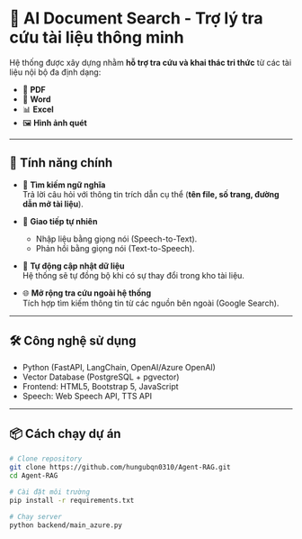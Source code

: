 # 📘 AI Document Search - Trợ lý tra cứu tài liệu thông minh

Hệ thống được xây dựng nhằm **hỗ trợ tra cứu và khai thác tri thức** từ các tài liệu nội bộ đa định dạng:

- 📄 **PDF**
- 📝 **Word**
- 📊 **Excel**
- 🖼️ **Hình ảnh quét**

---

## 🚀 Tính năng chính

- 🔎 **Tìm kiếm ngữ nghĩa**  
  Trả lời câu hỏi với thông tin trích dẫn cụ thể (**tên file, số trang, đường dẫn mở tài liệu**).

- 💬 **Giao tiếp tự nhiên**  
  - Nhập liệu bằng giọng nói (Speech-to-Text).  
  - Phản hồi bằng giọng nói (Text-to-Speech).  

- 🔄 **Tự động cập nhật dữ liệu**  
  Hệ thống sẽ tự đồng bộ khi có sự thay đổi trong kho tài liệu.

- 🌐 **Mở rộng tra cứu ngoài hệ thống**  
  Tích hợp tìm kiếm thông tin từ các nguồn bên ngoài (Google Search).

---

## 🛠️ Công nghệ sử dụng
- Python (FastAPI, LangChain, OpenAI/Azure OpenAI)
- Vector Database (PostgreSQL + pgvector)
- Frontend: HTML5, Bootstrap 5, JavaScript
- Speech: Web Speech API, TTS API

---

## 📦 Cách chạy dự án

```bash
# Clone repository
git clone https://github.com/hungubqn0310/Agent-RAG.git
cd Agent-RAG

# Cài đặt môi trường
pip install -r requirements.txt

# Chạy server
python backend/main_azure.py
